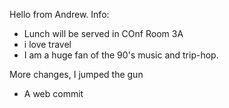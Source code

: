 Hello from Andrew.
Info:
- Lunch will be served in COnf Room 3A
- i love travel
- I am a huge fan of the 90's music and trip-hop.

More changes, I jumped the gun

- A web commit